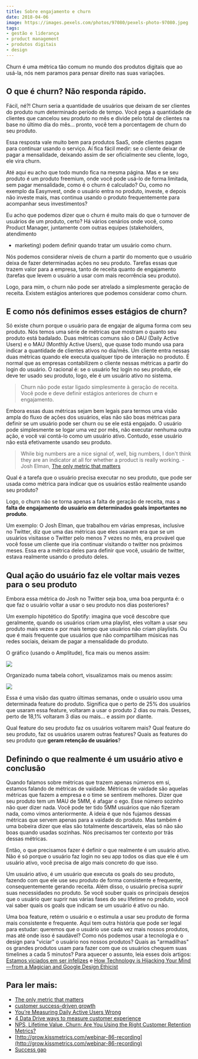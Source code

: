 ```yaml
---
title: Sobre engajamento e churn
date: 2018-04-06
image: https://images.pexels.com/photos/97080/pexels-photo-97080.jpeg
tags:
- gestão e liderança
- product management
- produtos digitais
- design
---
```


Churn é uma métrica tão comum no mundo dos produtos digitais que ao usá-la, nós nem paramos para pensar direito nas suas variações. 

## O que é churn? Não responda rápido.

Fácil, né?! Churn seria a quantidade de usuários que deixam de ser clientes do produto num determinado período de tempo. Você pega a quantidade de clientes que cancelou seu produto no mês e divide pelo total de clientes na base no último dia do mês... pronto, você tem a porcentagem de churn do seu produto.

Essa resposta vale muito bem para produtos SaaS, onde clientes pagam para continuar usando o serviço. Aí fica fácil medir: se o cliente deixar de pagar a mensalidade, deixando assim de ser oficialmente seu cliente, logo, ele vira churn.

Até aqui eu acho que todo mundo fica na mesma página. Mas e se seu produto é um produto freemium, onde você pode usá-lo de forma limitada, sem pagar mensalidade, como é o churn é calculado? Ou, como no exemplo da Easynvest, onde o usuário entra no produto, investe, e depois não investe mais, mas continua usando o produto frequentemente para acompanhar seus investimentos?

Eu acho que podemos dizer que o churn é muito mais do que o turnover de usuários de um produto, certo? Há vários cenários onde você, como Product Manager, juntamente com outras equipes (stakeholders, atendimento
- marketing) podem definir quando tratar um usuário como churn.

Nós podemos considerar níveis de churn a partir do momento que o usuário deixa de fazer determinadas ações no seu produto. Tarefas essas que trazem valor para a empresa, tanto de receita quanto de engajamento (tarefas que levem o usuário a usar com mais recorrência seu produto).

Logo, para mim, o churn não pode ser atrelado a simplesmente geração de receita. Existem estágios anteriores que podemos considerar como churn.

## E como nós definimos esses estágios de churn?

Só existe churn porque o usuário para de engajar de alguma forma com seu produto. Nós temos uma série de métricas que mostram o quanto seu produto está badalado. Duas métricas comuns são o DAU (Daily Active Users) e o MAU (Monthly Active Users), que quase todo mundo usa para indicar a quantidade de clientes ativos no dia/mês. Um cliente entra nessas duas métricas quando ele executa qualquer tipo de interação no produto. É normal que as empresas contabilizem o cliente nessas métricas a partir do login do usuário. O racional é: se o usuário fez login no seu produto, ele deve ter usado seu produto, logo, ele é um usuário ativo no sistema.

> Churn não pode estar ligado simplesmente à geração de receita. Você pode e deve definir estágios anteriores de churn e engajamento.

Embora essas duas métricas sejam bem legais para termos uma visão ampla do fluxo de ações dos usuários, elas não são boas métricas para definir se um usuário pode ser churn ou se ele está engajado. O usuário pode simplesmente se logar uma vez por mês, não executar nenhuma outra ação, e você vai contá-lo como um usuário ativo. Contudo, esse usuário não está efetivamente usando seu produto.

> While big numbers are a nice signal of, well, big numbers, I don't think they are an indicator at all for whether a product is really working. - Josh Elman, [The only metric that matters](https://medium.com/@joshelman/the-only-metric-that-matters-ab24a585b5ea)

Qual é a tarefa que o usuário precisa executar no seu produto, que pode ser usada como métrica para indicar que os usuários estão realmente usando seu produto?

Logo, o churn não se torna apenas a falta de geração de receita, mas a **falta de engajamento do usuário em determinados goals importantes no produto**. 

Um exemplo: O Josh Elman, que trabalhou em várias empresas, inclusive no Twitter, diz que uma das métricas que eles usavam era que se um usuários visitasse o Twitter pelo menos 7 vezes no mês, era provável que você fosse um cliente que iria continuar visitando o twitter nos próximos meses. Essa era a métrica deles para definir que você, usuário de twitter, estava realmente usando o produto deles. 


## Qual ação do usuário faz ele voltar mais vezes para o seu produto

Embora essa métrica do Josh no Twitter seja boa, uma boa pergunta é: o que faz o usuário voltar a usar o seu produto nos dias posteriores? 

Um exemplo hipotético do Spotify: imagina que você descobre que geralmente, quando os usuários criam uma playlist, eles voltam a usar seu produto mais vezes e por mais tempo que usuários não criam playlists. Ou que é mais frequente que usuários que não compartilham músicas nas redes sociais, deixam de pagar a mensalidade do produto.

O gráfico (usando o Amplitude), fica mais ou menos assim:

![](https://i.imgur.com/pI11wz1.png)

Organizado numa tabela cohort, visualizamos mais ou menos assim:

![](https://i.imgur.com/ADa8wfW.png)

Essa é uma visão das quatro últimas semanas, onde o usuário usou uma determinada feature do produto. Significa que o perto de 25% dos usuários que usaram essa feature, voltaram a usar o produto 2 dias ou mais. Desses, perto de 18,1% voltaram 3 dias ou mais... e assim por diante. 

Qual feature do seu produto faz os usuários voltarem mais? Qual feature do seu produto, faz os usuários usarem outras features? Quais as features do seu produto que **geram retenção de usuários**?

## Definindo o que realmente é um usuário ativo e conclusão

Quando falamos sobre métricas que trazem apenas números em si, estamos falando de métricas de vaidade. Métricas de vaidade são aquelas métricas que fazem a empresa e o time se sentirem melhores. Dizer que seu produto tem um MAU de 5MM, é afagar o ego. Esse número sozinho não quer dizer nada. Você pode ter tido 5MM usuários que não fizeram nada, como vimos anteriormente. A ideia é que nós fujamos dessas métricas que servem apenas para a vaidade do produto. Mas também é uma bobeira dizer que elas são totalmente descartáveis, elas só não são boas quando usadas sozinhas. Nós precisamos ter contexto por trás dessas métricas.

Então, o que precisamos fazer é definir o que realmente é um usuário ativo. Não é só porque o usuário faz login no seu app todos os dias que ele é um usuário ativo, você precisa de algo mais concreto do que isso.

Um usuário ativo, é um usuário que executa os goals do seu produto, fazendo com que ele use seu produto de forma consistente e frequente, consequentemente gerando receita. Além disso, o usuário precisa suprir suas necessidades no produto. Se você souber quais os principais desejos que o usuário quer suprir nas várias fases do seu lifetime no produto, você vai saber quais os goals que indicam se um usuário é ativo ou não.

Uma boa feature, retém o usuário e o estimula a usar seu produto de forma mais consistente e frequente. Aqui tem outra história que pode ser legal para estudar: queremos que o usuário use cada vez mais nossos produtos, mas até onde isso é saudável? Como nós podemos usar a tecnologia e o design para "viciar" o usuário nos nossos produtos? Quais as "armadilhas" os grandes produtos usam para fazer com que os usuários chequem suas timelines a cada 5 minutos? Para aquecer o assunto, leia esses dois artigos: [Estamos viciados em ser infelizes](https://www.papodehomem.com.br/estamos-viciados-em-ser-infelizes) e [How Technology is Hijacking Your Mind — from a Magician and Google Design Ethicist](https://journal.thriveglobal.com/how-technology-hijacks-peoples-minds-from-a-magician-and-google-s-design-ethicist-56d62ef5edf3)


## Para ler mais:
- [The only metric that matters](https://medium.com/@joshelman/the-only-metric-that-matters-ab24a585b5ea)
- [customer success-driven growth](https://sixteenventures.com/active-users-vanity-metric)
- [You’re Measuring Daily Active Users Wrong](https://amplitude.com/blog/2016/01/14/measuring-active-users/)
- [4 Data Drive ways to measure customer experience](https://centricdigital.com/blog/customer-experience/4-data-driven-ways-to-measure-customer-experience/)
- [NPS, Lifetime Value, Churn: Are You Using the Right Customer Retention Metrics?](https://business.linkedin.com/marketing-solutions/blog/best-practices--marketing-metrics/2016/nps-lifetime-vlaue-churn-are-you-using-the-right-customer-retention-metrics)
- [http://grow.kissmetrics.com/webinar-86-recording](http://grow.kissmetrics.com/webinar-86-recording)
- [Success gap](https://sixteenventures.com/success-gap)

